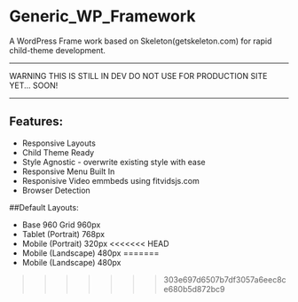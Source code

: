 Generic_WP_Framework
====================
A WordPress Frame work based on Skeleton(getskeleton.com) for rapid child-theme development.

___
WARNING THIS IS STILL IN DEV DO NOT USE FOR PRODUCTION SITE YET... SOON!
___

## Features:
* Responsive Layouts
* Child Theme Ready
* Style Agnostic - overwrite existing style with ease
* Responsive Menu Built In
* Responisive Video emmbeds using fitvidsjs.com
* Browser Detection

##Default Layouts:
* Base 960 Grid 960px
* Tablet (Portrait) 768px
* Mobile (Portrait) 320px
<<<<<<< HEAD
* Mobile (Landscape) 480px
=======
* Mobile (Landscape) 480px
>>>>>>> 303e697d6507b7df3057a6eec8ce680b5d872bc9
